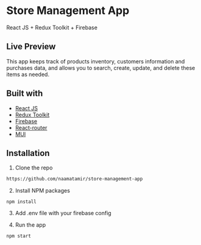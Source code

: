 
# Store Management App 

 React JS + Redux Toolkit + Firebase






## Live Preview

This app keeps track of products inventory, customers information and purchases data, 
and allows you to search, create, update, and delete these items as needed.

## Built with
- [React JS](https://react.dev/) 
- [Redux Toolkit](https://redux-toolkit.js.org/)
- [Firebase](https://firebase.google.com/) 
- [React-router](https://reactrouter.com/en/main)
- [MUI](https://mui.com/)



## Installation

1. Clone the repo

```bash
https://github.com/naamatamir/store-management-app
```

2. Install NPM packages
```
npm install
```
3. Add .env file with your firebase config

4. Run the app
```
npm start
```
